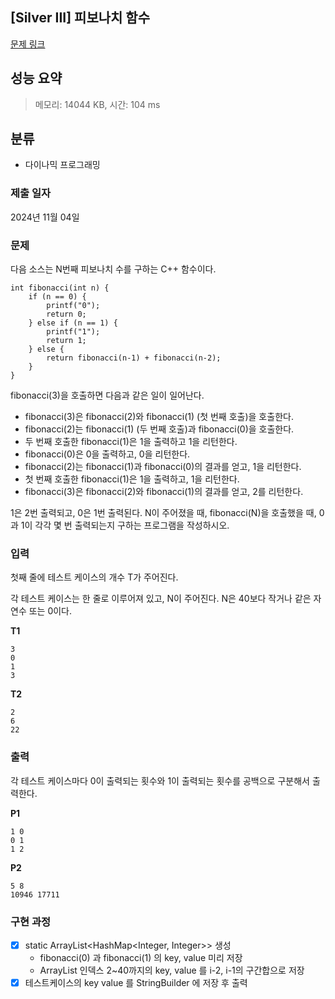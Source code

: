 ## [Silver III] 피보나치 함수
[문제 링크](https://www.acmicpc.net/problem/1003) 

## 성능 요약
> 메모리: 14044 KB, 시간: 104 ms

## 분류
- 다이나믹 프로그래밍

### 제출 일자
2024년 11월 04일

### 문제
다음 소스는 N번째 피보나치 수를 구하는 C++ 함수이다.
```
int fibonacci(int n) {
    if (n == 0) {
        printf("0");
        return 0;
    } else if (n == 1) {
        printf("1");
        return 1;
    } else {
        return fibonacci(n‐1) + fibonacci(n‐2);
    }
}
```
fibonacci(3)을 호출하면 다음과 같은 일이 일어난다.

- fibonacci(3)은 fibonacci(2)와 fibonacci(1) (첫 번째 호출)을 호출한다.
- fibonacci(2)는 fibonacci(1) (두 번째 호출)과 fibonacci(0)을 호출한다.
- 두 번째 호출한 fibonacci(1)은 1을 출력하고 1을 리턴한다.
- fibonacci(0)은 0을 출력하고, 0을 리턴한다.
- fibonacci(2)는 fibonacci(1)과 fibonacci(0)의 결과를 얻고, 1을 리턴한다.
- 첫 번째 호출한 fibonacci(1)은 1을 출력하고, 1을 리턴한다.
- fibonacci(3)은 fibonacci(2)와 fibonacci(1)의 결과를 얻고, 2를 리턴한다.

1은 2번 출력되고, 0은 1번 출력된다. N이 주어졌을 때, fibonacci(N)을 호출했을 때, 0과 1이 각각 몇 번 출력되는지 구하는 프로그램을 작성하시오.

### 입력
첫째 줄에 테스트 케이스의 개수 T가 주어진다.

각 테스트 케이스는 한 줄로 이루어져 있고, N이 주어진다. N은 40보다 작거나 같은 자연수 또는 0이다.

**T1**
```
3
0
1
3
```

**T2**
```
2
6
22
```
### 출력
각 테스트 케이스마다 0이 출력되는 횟수와 1이 출력되는 횟수를 공백으로 구분해서 출력한다.

**P1**
```
1 0
0 1
1 2
```
**P2**
```
5 8
10946 17711
```
### 구현 과정
- [x] static ArrayList<HashMap<Integer, Integer>> 생성
  - fibonacci(0) 과 fibonacci(1) 의 key, value 미리 저장
  - ArrayList 인덱스 2~40까지의 key, value 를 i-2, i-1의 구간합으로 저장
- [x] 테스트케이스의 key value 를 StringBuilder 에 저장 후 출력
